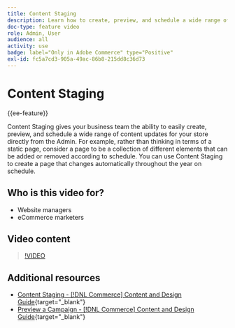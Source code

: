 ```yaml
---
title: Content Staging
description: Learn how to create, preview, and schedule a wide range of content updates for your store directly from the Admin.
doc-type: feature video
role: Admin, User
audience: all
activity: use
badge: label="Only in Adobe Commerce" type="Positive"
exl-id: fc5a7cd3-905a-49ac-86b8-215dd8c36d73
---
```

# Content Staging

{{ee-feature}}

Content Staging gives your business team the ability to easily create, preview, and schedule a wide range of content updates for your store directly from the Admin. For example, rather than thinking in terms of a static page, consider a page to be a collection of different elements that can be added or removed according to schedule. You can use Content Staging to create a page that changes automatically throughout the year on schedule.

## Who is this video for?

- Website managers
- eCommerce marketers

## Video content

>[!VIDEO](https://video.tv.adobe.com/v/343784?quality=12&learn=on)

## Additional resources

- [Content Staging - [!DNL Commerce] Content and Design Guide](https://experienceleague.adobe.com/docs/commerce-admin/content-design/staging/content-staging.html){target="_blank"}
- [Preview a Campaign - [!DNL Commerce] Content and Design Guide](https://experienceleague.adobe.com/docs/commerce-admin/content-design/staging/content-staging-preview.html){target="_blank"}

